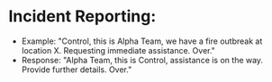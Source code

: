 # Incident Reporting:

* Example: "Control, this is Alpha Team, we have a fire outbreak at location X. Requesting immediate assistance. Over."
* Response: "Alpha Team, this is Control, assistance is on the way. Provide further details. Over."
